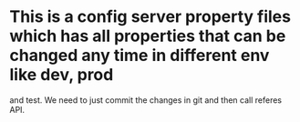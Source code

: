# This is a config server property files which has all properties that can be changed any time in different env like dev, prod
and test. We need to just commit the changes in git and then call referes API.
